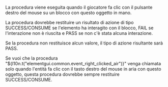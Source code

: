 La procedura viene eseguita quando il giocatore fa clic con il pulsante destro del mouse su un blocco con questo oggetto in mano.

La procedura dovrebbe restituire un risultato di azione di tipo SUCCESS/CONSUME se l'elemento ha interagito con il blocco, FAIL se l'interazione non è riuscita e PASS se non c'è stata alcuna interazione.

Se la procedura non restituisce alcun valore, il tipo di azione risultante sarà PASS.

Se vuoi che la procedura "${l10n.t("elementgui.common.event_right_clicked_air")}" venga chiamata solo quando l'entità fa clic con il tasto destro del mouse in aria con questo oggetto, questa procedura dovrebbe sempre restituire SUCCESS/CONSUME.